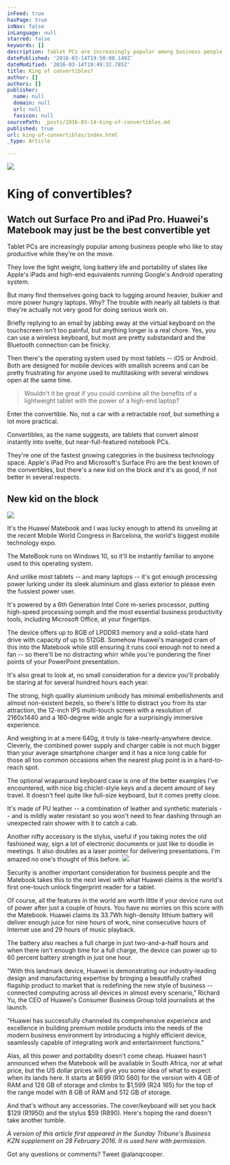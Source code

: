 ```yaml
---
inFeed: true
hasPage: true
inNav: false
inLanguage: null
starred: false
keywords: []
description: Tablet PCs are increasingly popular among business people who like to stay productive while they’re on the move.
datePublished: '2016-03-14T19:50:00.149Z'
dateModified: '2016-03-14T19:49:32.785Z'
title: King of convertibles?
author: []
authors: []
publisher:
  name: null
  domain: null
  url: null
  favicon: null
sourcePath: _posts/2016-03-14-king-of-convertibles.md
published: true
url: king-of-convertibles/index.html
_type: Article

---
```

![](https://the-grid-user-content.s3-us-west-2.amazonaws.com/53eb3066-f310-4d64-9362-48e9a090d845.jpg)

# King of convertibles?

## Watch out Surface Pro and iPad Pro. Huawei's Matebook may just be the best convertible yet

Tablet PCs are increasingly popular among business people who like to stay productive while they're on the move.

They love the light weight, long battery life and portability of slates like Apple's iPads and high-end equivalents running Google's Android operating system.

But many find themselves going back to lugging around heavier, bulkier and more power hungry laptops. Why?
The trouble with nearly all tablets is that they're actually not very good for doing serious work on.

Briefly replying to an email by jabbing away at the virtual keyboard on the touchscreen isn't too painful, but anything longer is a real chore.
Yes, you can use a wireless keyboard, but most are pretty substandard and the Bluetooth connection can be finicky.

Then there's the operating system used by most tablets -- iOS or Android. Both are designed for mobile devices with smallish screens and can be pretty frustrating for anyone used to multitasking with several windows open at the same time.

> Wouldn't it be great if you could combine all the benefits of a lightweight tablet with the power of a high-end laptop?
> 

Enter the convertible. No, not a car with a retractable roof, but something a lot more practical.

Convertibles, as the name suggests, are tablets that convert almost instantly into svelte, but near-full-featured notebook PCs.

They're one of the fastest growing categories in the business technology space.
Apple's iPad Pro and Microsoft's Surface Pro are the best known of the convertibles, but there's a new kid on the block and it's as good, if not better in several respects.

## New kid on the block
![](https://the-grid-user-content.s3-us-west-2.amazonaws.com/e74e3ed4-8d00-4f70-b777-4e45c77251e1.jpg)

It's the Huawei Matebook and I was lucky enough to attend its unveiling at the recent Mobile World Congress in Barcelona, the world's biggest mobile technology expo.

The MateBook runs on Windows 10, so it'll be instantly familiar to anyone used to this operating system.

And unlike most tablets -- and many laptops -- it's got enough processing power lurking under its sleek aluminium and glass exterior to please even the fussiest power user. 

It's powered by a 6th Generation Intel Core m-series processor, putting high-speed processing oomph and the most essential business productivity tools, including Microsoft Office, at your fingertips.

The device offers up to 8GB of LPDDR3 memory and a solid-state hard drive with capacity of up to 512GB. Somehow Huawei's managed cram of this into the Matebook while still ensuring it runs cool enough not to need a fan -- so there'll be no distracting whirr while you're pondering the finer points of your PowerPoint presentation.

It's also great to look at, no small consideration for a device you'll probably be staring at for several hundred hours each year.

The strong, high quality aluminium unibody has minimal embellishments and almost non-existent bezels, so there's little to distract you from its star attraction, the 12-inch IPS multi-touch screen with a resolution of 2160x1440 and a 160-degree wide angle for a surprisingly immersive experience.

And weighing in at a mere 640g, it truly is take-nearly-anywhere device. Cleverly, the combined power supply and charger cable is not much bigger than your average smartphone charger and it has a nice long cable for those all too common occasions when the nearest plug point is in a hard-to-reach spot.

The optional wraparound keyboard case is one of the better examples I've encountered, with nice big chiclet-style keys and a decent amount of key travel. It doesn't feel quite like full-size keyboard, but it comes pretty close.

It's made of PU leather -- a combination of leather and synthetic materials -- and is mildly water resistant so you won't need to fear dashing through an unexpected rain shower with it to catch a cab.

Another nifty accessory is the stylus, useful if you taking notes the old fashioned way, sign a lot of electronic documents or just like to doodle in meetings. It also doubles as a laser pointer for delivering presentations. I'm amazed no one's thought of this before.
![](https://the-grid-user-content.s3-us-west-2.amazonaws.com/a194c00b-a36b-42b8-81ec-83f792e507f5.jpg)

Security is another important consideration for business people and the Matebook takes this to the next level with what Huawei claims is the world's first one-touch unlock fingerprint reader for a tablet.

Of course, all the features in the world are worth little if your device runs out of power after just a couple of hours. You have no worries on this score with the Matebook. Huawei claims its 33.7Wh high-density lithium battery will deliver enough juice for nine hours of work, nine consecutive hours of Internet use and 29 hours of music playback.

The battery also reaches a full charge in just two-and-a-half hours and when there isn't enough time for a full charge, the device can power up to 60 percent battery strength in just one hour.

"With this landmark device, Huawei is demonstrating our industry-leading design and manufacturing expertise by bringing a beautifully crafted flagship product to market that is redefining the new style of business -- connected computing across all devices in almost every scenario," Richard Yu, the CEO of Huawei's Consumer Business Group told journalists at the launch.

"Huawei has successfully channeled its comprehensive experience and excellence in building premium mobile products into the needs of the modern business environment by introducing a highly efficient device, seamlessly capable of integrating work and entertainment functions." 

Alas, all this power and portability doesn't come cheap. Huawei hasn't announced when the Matebook will be available in South Africa, nor at what price, but the US dollar prices will give you some idea of what to expect when its lands here.
It starts at $699 (R10 560) for the version with 4 GB of RAM and 128 GB of storage and climbs to $1,599 (R24 165) for the top of the range model with 8 GB of RAM and 512 GB of storage.

And that's without any accessories. The cover/keyboard will set you back $129 (R1950) and the stylus $59 (R890).
Here's hoping the rand doesn't take another tumble.

_A version of this article first appeared in the Sunday Tribune's Business KZN supplement on 28 February 2016\. It is used here with permission._

Got any questions or comments? Tweet @alanqcooper.